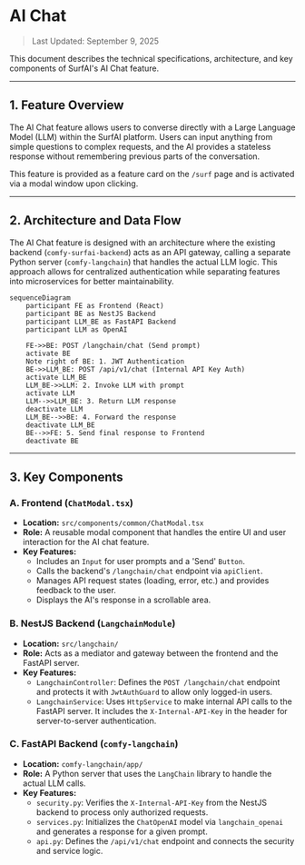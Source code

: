 # AI Chat

> Last Updated: September 9, 2025

This document describes the technical specifications, architecture, and key components of SurfAI's AI Chat feature.

---

## 1. Feature Overview

The AI Chat feature allows users to converse directly with a Large Language Model (LLM) within the SurfAI platform. Users can input anything from simple questions to complex requests, and the AI provides a stateless response without remembering previous parts of the conversation.

This feature is provided as a feature card on the `/surf` page and is activated via a modal window upon clicking.

---

## 2. Architecture and Data Flow

The AI Chat feature is designed with an architecture where the existing backend (`comfy-surfai-backend`) acts as an API gateway, calling a separate Python server (`comfy-langchain`) that handles the actual LLM logic. This approach allows for centralized authentication while separating features into microservices for better maintainability.

```mermaid
sequenceDiagram
    participant FE as Frontend (React)
    participant BE as NestJS Backend
    participant LLM_BE as FastAPI Backend
    participant LLM as OpenAI

    FE->>BE: POST /langchain/chat (Send prompt)
    activate BE
    Note right of BE: 1. JWT Authentication
    BE->>LLM_BE: POST /api/v1/chat (Internal API Key Auth)
    activate LLM_BE
    LLM_BE->>LLM: 2. Invoke LLM with prompt
    activate LLM
    LLM-->>LLM_BE: 3. Return LLM response
    deactivate LLM
    LLM_BE-->>BE: 4. Forward the response
    deactivate LLM_BE
    BE-->>FE: 5. Send final response to Frontend
    deactivate BE
```

---

## 3. Key Components

### A. Frontend (`ChatModal.tsx`)

-   **Location:** `src/components/common/ChatModal.tsx`
-   **Role:** A reusable modal component that handles the entire UI and user interaction for the AI chat feature.
-   **Key Features:**
    -   Includes an `Input` for user prompts and a 'Send' `Button`.
    -   Calls the backend's `/langchain/chat` endpoint via `apiClient`.
    -   Manages API request states (loading, error, etc.) and provides feedback to the user.
    -   Displays the AI's response in a scrollable area.

### B. NestJS Backend (`LangchainModule`)

-   **Location:** `src/langchain/`
-   **Role:** Acts as a mediator and gateway between the frontend and the FastAPI server.
-   **Key Features:**
    -   `LangchainController`: Defines the `POST /langchain/chat` endpoint and protects it with `JwtAuthGuard` to allow only logged-in users.
    -   `LangchainService`: Uses `HttpService` to make internal API calls to the FastAPI server. It includes the `X-Internal-API-Key` in the header for server-to-server authentication.

### C. FastAPI Backend (`comfy-langchain`)

-   **Location:** `comfy-langchain/app/`
-   **Role:** A Python server that uses the `LangChain` library to handle the actual LLM calls.
-   **Key Features:**
    -   `security.py`: Verifies the `X-Internal-API-Key` from the NestJS backend to process only authorized requests.
    -   `services.py`: Initializes the `ChatOpenAI` model via `langchain_openai` and generates a response for a given prompt.
    -   `api.py`: Defines the `/api/v1/chat` endpoint and connects the security and service logic.